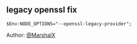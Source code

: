 ## legacy openssl fix

`$Env:NODE_OPTIONS="--openssl-legacy-provider";`

Author: [@MarshalX](https://github.com/MarshalX)
